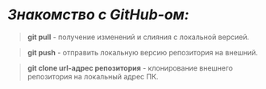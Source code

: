 # ***Знакомство с GitHub-ом:***

> **git pull** - получение изменений и слияния с локальной версией.

> **git push** - отправить локальную версию репозитория на внешний.

> **git clone url-адрес репозитория** - клонирование внешнего репозитория на локальный адрес ПК.
